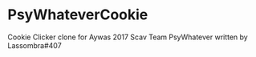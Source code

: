 # PsyWhateverCookie
Cookie Clicker clone for Aywas 2017 Scav Team PsyWhatever written by Lassombra#407
